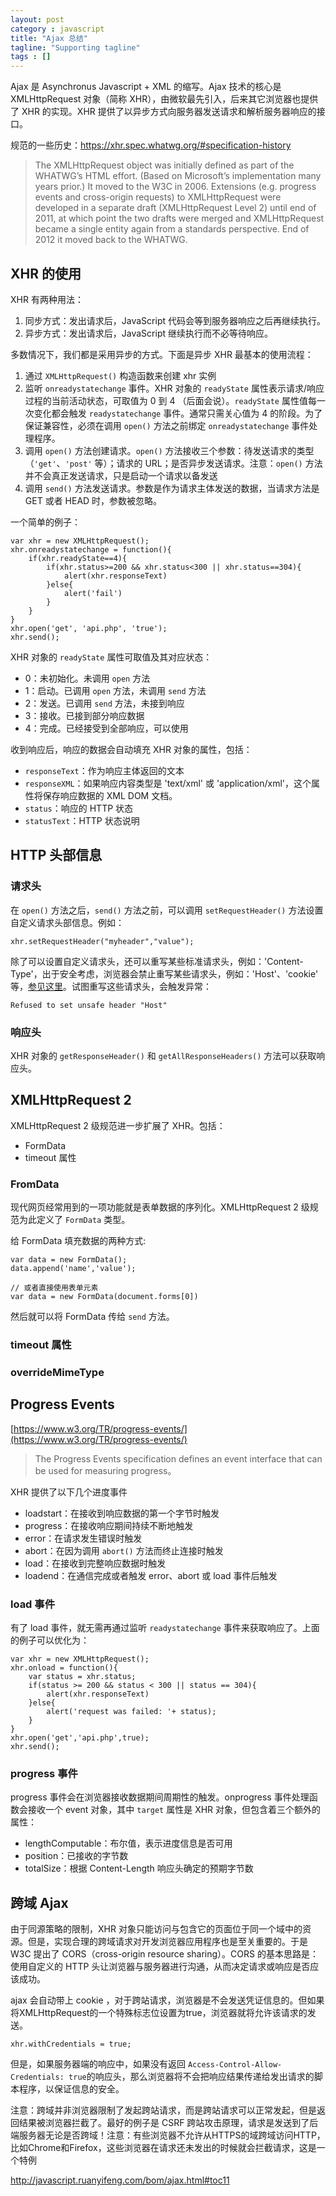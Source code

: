 ```yaml
---
layout: post
category : javascript
title: "Ajax 总结"
tagline: "Supporting tagline"
tags : []
---
```


Ajax 是 Asynchronus Javascript + XML 的缩写。Ajax 技术的核心是 XMLHttpRequest 对象（简称 XHR），由微软最先引入，后来其它浏览器也提供了 XHR 的实现。XHR 提供了以异步方式向服务器发送请求和解析服务器响应的接口。

规范的一些历史：https://xhr.spec.whatwg.org/#specification-history

> The XMLHttpRequest object was initially defined as part of the WHATWG’s HTML effort. (Based on Microsoft’s implementation many years prior.) It moved to the W3C in 2006. Extensions (e.g. progress events and cross-origin requests) to XMLHttpRequest were developed in a separate draft (XMLHttpRequest Level 2) until end of 2011, at which point the two drafts were merged and XMLHttpRequest became a single entity again from a standards perspective. End of 2012 it moved back to the WHATWG.



## XHR 的使用

XHR 有两种用法：
1. 同步方式：发出请求后，JavaScript 代码会等到服务器响应之后再继续执行。
2. 异步方式：发出请求后，JavaScript 继续执行而不必等待响应。

多数情况下，我们都是采用异步的方式。下面是异步 XHR 最基本的使用流程：

1. 通过 `XMLHttpRequest()` 构造函数来创建 xhr 实例
2. 监听 `onreadystatechange` 事件。XHR 对象的 `readyState` 属性表示请求/响应过程的当前活动状态，可取值为 0 到 4 （后面会说）。`readyState` 属性值每一次变化都会触发 `readystatechange` 事件。通常只需关心值为 4 的阶段。为了保证兼容性，必须在调用 `open()` 方法之前绑定 `onreadystatechange` 事件处理程序。
3. 调用 `open()` 方法创建请求。`open()` 方法接收三个参数：待发送请求的类型（`'get'`、`'post'` 等）；请求的 URL；是否异步发送请求。注意：`open()` 方法并不会真正发送请求，只是启动一个请求以备发送
4. 调用 `send()` 方法发送请求。参数是作为请求主体发送的数据，当请求方法是 GET 或者 HEAD 时，参数被忽略。

一个简单的例子：

```
var xhr = new XMLHttpRequest();
xhr.onreadystatechange = function(){
    if(xhr.readyState==4){
        if(xhr.status>=200 && xhr.status<300 || xhr.status==304){
            alert(xhr.responseText)
        }else{
            alert('fail')
        }
    }
}
xhr.open('get', 'api.php', 'true');
xhr.send();
```

XHR 对象的 `readyState` 属性可取值及其对应状态：

- 0：未初始化。未调用 `open` 方法
- 1：启动。已调用 `open` 方法，未调用 `send` 方法
- 2：发送。已调用 `send` 方法，未接到响应
- 3：接收。已接到部分响应数据
- 4：完成。已经接受到全部响应，可以使用

收到响应后，响应的数据会自动填充 XHR 对象的属性，包括：

- `responseText`：作为响应主体返回的文本
- `responseXML`：如果响应内容类型是 'text/xml' 或 'application/xml'，这个属性将保存响应数据的 XML DOM 文档。
- `status`：响应的 HTTP 状态
- `statusText`：HTTP 状态说明

## HTTP 头部信息

### 请求头
在 `open()` 方法之后，`send()` 方法之前，可以调用 `setRequestHeader()` 方法设置自定义请求头部信息。例如：

```
xhr.setRequestHeader("myheader","value");
```

除了可以设置自定义请求头，还可以重写某些标准请求头，例如：'Content-Type'，出于安全考虑，浏览器会禁止重写某些请求头，例如：'Host'、'cookie' 等，[参见这里](https://xhr.spec.whatwg.org/#dom-xmlhttprequest-setrequestheader)。试图重写这些请求头，会触发异常：

```
Refused to set unsafe header "Host"
```


### 响应头
XHR 对象的 `getResponseHeader()` 和 `getAllResponseHeaders()` 方法可以获取响应头。

## XMLHttpRequest 2 

XMLHttpRequest 2 级规范进一步扩展了 XHR。包括：

- FormData
- timeout 属性

### FromData
现代网页经常用到的一项功能就是表单数据的序列化。XMLHttpRequest 2 级规范为此定义了 `FormData` 类型。

给 FormData 填充数据的两种方式:

```
var data = new FormData();
data.append('name','value');

// 或者直接使用表单元素
var data = new FormData(document.forms[0])
```
然后就可以将 FormData 传给 `send` 方法。

### timeout 属性

### overrideMimeType

## Progress Events

[https://www.w3.org/TR/progress-events/](https://www.w3.org/TR/progress-events/)

> The Progress Events specification defines an event interface that can be used for measuring progress。

XHR 提供了以下几个进度事件

- loadstart：在接收到响应数据的第一个字节时触发
- progress：在接收响应期间持续不断地触发
- error：在请求发生错误时触发
- abort：在因为调用 `abort()` 方法而终止连接时触发
- load：在接收到完整响应数据时触发
- loadend：在通信完成或者触发 error、abort 或 load 事件后触发

### load 事件
有了 load 事件，就无需再通过监听 `readystatechange` 事件来获取响应了。上面的例子可以优化为：

```
var xhr = new XMLHttpRequest();
xhr.onload = function(){
    var status = xhr.status;
    if(status >= 200 && status < 300 || status == 304){
        alert(xhr.responseText)
    }else{
        alert('request was failed: '+ status);
    }
}
xhr.open('get','api.php',true);
xhr.send();
```

### progress 事件
progress 事件会在浏览器接收数据期间周期性的触发。onprogress 事件处理函数会接收一个 event 对象，其中 `target` 属性是 XHR 对象，但包含着三个额外的属性：

- lengthComputable：布尔值，表示进度信息是否可用
- position：已接收的字节数
- totalSize：根据 Content-Length 响应头确定的预期字节数

## 跨域 Ajax

由于同源策略的限制，XHR 对象只能访问与包含它的页面位于同一个域中的资源。但是，实现合理的跨域请求对开发浏览器应用程序也是至关重要的。于是 W3C 提出了 CORS（cross-origin resource sharing）。CORS 的基本思路是：使用自定义的 HTTP 头让浏览器与服务器进行沟通，从而决定请求或响应是否应该成功。

ajax 会自动带上 cookie ，对于跨站请求，浏览器是不会发送凭证信息的。但如果将XMLHttpRequest的一个特殊标志位设置为true，浏览器就将允许该请求的发送。

```
xhr.withCredentials = true;
```
但是，如果服务器端的响应中，如果没有返回 `Access-Control-Allow-Credentials: true`的响应头，那么浏览器将不会把响应结果传递给发出请求的脚本程序，以保证信息的安全。

注意：跨域并非浏览器限制了发起跨站请求，而是跨站请求可以正常发起，但是返回结果被浏览器拦截了。最好的例子是 CSRF 跨站攻击原理，请求是发送到了后端服务器无论是否跨域！注意：有些浏览器不允许从HTTPS的域跨域访问HTTP，比如Chrome和Firefox，这些浏览器在请求还未发出的时候就会拦截请求，这是一个特例

http://javascript.ruanyifeng.com/bom/ajax.html#toc11
